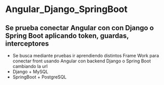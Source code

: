 # Angular_Django_SpringBoot
## Se prueba conectar Angular con con Django o Spring Boot aplicando token, guardas, interceptores

* Se busca mediante pruebas ir aprendiendo distintos Frame Work para conectar front usando Angular con backend Django o Spring Boot cambiando la url
* Django + MySQL
* SpringBoot + PostgreSQL
